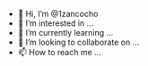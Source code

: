 - 👋 Hi, I’m @1zancocho
- 👀 I’m interested in ...
- 🌱 I’m currently learning ...
- 💞️ I’m looking to collaborate on ...
- 📫 How to reach me ...

<!---
1zancocho/1zancocho is a ✨ special ✨ repository because its `README.md` (this file) appears on your GitHub profile.
You can click the Preview link to take a look at your changes.
--->
